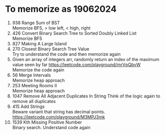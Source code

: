 




# To memorize as 19062024
1. 938 Range Sum of BST  
   Memorize BFS, > low left, < high, right
2. 426 Convert Binary Search Tree to Sorted Doubly Linked List  
   Memorize BFS
3. 827 Making A Large Island
4. 270 Closest Binary Search Tree Value  
   Try to understand the code and then memorize again
5. Given an array of integers arr, randomly return an index of the maximum value seen by far https://leetcode.com/playground/mrVpQbvW  
   Memorize the code again
6. 56 Merge Intervals  
   Memorize heap approach
7. 253 Meeting Rooms II  
   Memorize heap approach
8. 1047 Remove All Adjacent Duplicates In String
   Think of the logic again to remove all duplicates
9. 415 Add Strings   
   Beware variant that string has decimal points. https://leetcode.com/playground/M3MPJ3mk
10. 1539 Kth Missing Positive Number  
    Binary search. Understand code again
